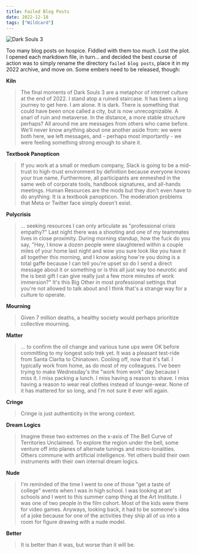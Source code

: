 ```yaml
---
title: Failed Blog Posts
date: 2022-12-18
tags: ["Wildcard"]
---
```


![Dark Souls 3](/rm_ation/images/dark-souls-3.jpg)

Too many blog posts on hospice. Fiddled with them too much. Lost the plot. I opened each markdown file, in turn... and decided the best course of action was to simply rename the directory `failed blog posts`, place it in my 2022 archive, and move on. Some embers need to be released, though:<!--x-->

**Kiln**

> The final moments of Dark Souls 3 are a metaphor of internet culture at the end of 2022. I stand atop a ruined staircase. It has been a long journey to get here. I am alone. It is dark. There is something that could have been once called a city, but is now unrecognizable. A snarl of ruin and metaverse. In the distance, a more stable structure perhaps? All around me are messages from others who came before. We'll never know anything about one another aside from: we were both here, we left messages, and - perhaps most importantly - we were feeling something strong enough to share it.

**Textbook Panopticon**

> If you work at a small or medium company, Slack is going to be a mid-trust to high-trust environment by definition because everyone knows your true name. Furthermore, all participants are enmeshed in the same web of corporate tools, handbook signatures, and all-hands meetings. Human Resources are the mods but they don't even have to do anything. It is a textbook panopticon. The moderation problems that Meta or Twitter face simply doesn't exist.

**Polycrisis**

> ... seeking resources I can only articulate as "professional crisis empathy?" Last night there was a shooting and one of my teammates lives in close proximity. During morning standup, how the fuck do you say, "Hey, I know a dozen people were slaughtered within a couple miles of your home last night and wow you sure look like you have it all together this morning, and I know asking how're you doing is a total gaffe because I can tell you're upset so do I send a direct message about it or something or is this all just way too neurotic and the is best gift I can give really just a few more minutes of work immersion?" It's this Big Other in most professional settings that you're not allowed to talk about and I think that's a strange way for a culture to operate.

**Mourning**

> Given 7 million deaths, a healthy society would perhaps prioritize collective mourning.

**Matter**

> ... to confirm the oil change and various tune ups were OK before committing to my longest solo trek yet. It was a pleasant test-ride from Santa Clarita to Chinatown. Cooling off, now that it's fall. I typically work from home, as do most of my colleagues. I've been trying to make Wednesday's the "work from work" day because I miss it. I miss packing a lunch. I miss having a reason to shave. I miss having a reason to wear real clothes instead of lounge-wear. None of it has mattered for so long, and I'm not sure it ever will again.

**Cringe**

> Cringe is just authenticity in the wrong context.

**Dream Logics**

> Imagine these two extremes on the x-axis of The Bell Curve of Territories Unclaimed. To explore the region under the bell, some venture off into planes of alternate tunings and micro-tonalities. Others commune with artificial intelligence. Yet others build their own instruments with their own internal dream logics.

**Nude**

> I'm reminded of the time I went to one of those "get a taste of college" events when I was in high school. I was looking at art schools and I went to this summer camp thing at the Art Institute. I was one of two people in the film cohort. Most of the kids were there for video games. Anyways, looking back, it had to be someone's idea of a joke because for one of the activities they ship all of us into a room for figure drawing with a nude model.

**Better**

> It is better than it was, but worse than it will be.
